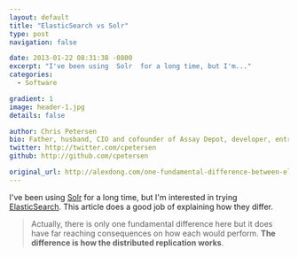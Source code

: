 ```yaml
---
layout: default
title: "ElasticSearch vs Solr"
type: post
navigation: false

date: 2013-01-22 08:31:38 -0800
excerpt: "I've been using  Solr  for a long time, but I'm..."
categories:
  - Software

gradient: 1
image: header-1.jpg
details: false

author: Chris Petersen
bio: Father, husband, CIO and cofounder of Assay Depot, developer, entrepreneur and technologist.
twitter: http://twitter.com/cpetersen
github: http://github.com/cpetersen

original_url: http://alexdong.com/one-fundamental-difference-between-elasticsearch-and-solr/
---
```



I've been using  [Solr](http://lucene.apache.org/solr/)  for a long time, but I'm interested in trying  [ElasticSearch](http://www.elasticsearch.org). This article does a good job of explaining how they differ.

 > 
 > 
 > Actually, there is only one fundamental difference here but it does have far reaching consequences on how each would perform. __The difference is how the distributed replication works__.
 > 
 > 
